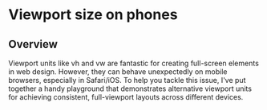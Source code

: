 # Viewport size on phones

## Overview

Viewport units like vh and vw are fantastic for creating full-screen elements in web design. However, they can behave unexpectedly on mobile browsers, especially in Safari/iOS. To help you tackle this issue, I've put together a handy playground that demonstrates alternative viewport units for achieving consistent, full-viewport layouts across different devices.
